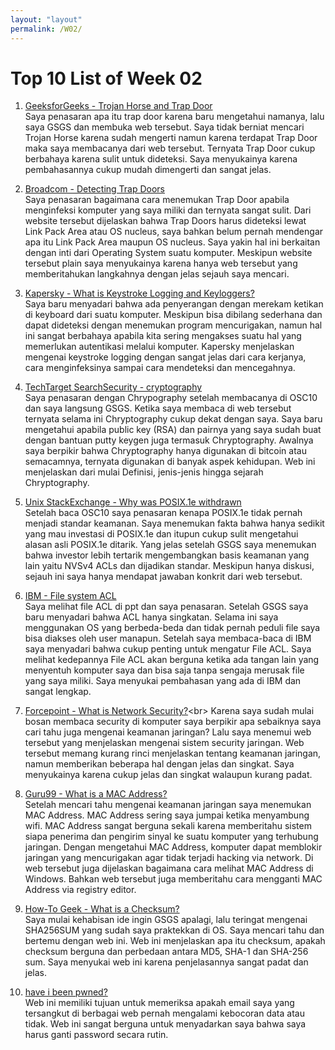 ```yaml
---
layout: "layout"
permalink: /W02/
---
```


# Top 10 List of Week 02

1. [GeeksforGeeks - Trojan Horse and Trap Door](https://www.geeksforgeeks.org/trojan-horse-and-trap-door/)<br>
Saya penasaran apa itu trap door karena baru mengetahui namanya, lalu saya GSGS dan membuka web tersebut. Saya tidak berniat mencari Trojan Horse karena sudah mengerti namun karena terdapat Trap Door maka saya membacanya dari web tersebut. Ternyata Trap Door cukup berbahaya karena sulit untuk dideteksi. Saya menyukainya karena pembahasannya cukup mudah dimengerti dan sangat jelas.

2. [Broadcom - Detecting Trap Doors](https://ftpdocs.broadcom.com/cadocs/0/CA%20Auditor%20r12%201-ENU/Bookshelf_Files/HTML/AUD_User_zOS_ENU/981530.html)<br>
Saya penasaran bagaimana cara menemukan Trap Door apabila menginfeksi komputer yang saya miliki dan ternyata sangat sulit. Dari website tersebut dijelaskan bahwa Trap Doors harus dideteksi lewat Link Pack Area atau OS nucleus, saya bahkan belum pernah mendengar apa itu Link Pack Area maupun OS nucleus. Saya yakin hal ini berkaitan dengan inti dari Operating System suatu komputer. Meskipun website tersebut plain saya menyukainya karena hanya web tersebut yang memberitahukan langkahnya dengan jelas sejauh saya mencari.

3. [Kapersky - What is Keystroke Logging and Keyloggers?](https://www.kaspersky.com/resource-center/definitions/keylogger)<br>
Saya baru menyadari bahwa ada penyerangan dengan merekam ketikan di keyboard dari suatu komputer. Meskipun bisa dibilang sederhana dan dapat dideteksi dengan menemukan program mencurigakan, namun hal ini sangat berbahaya apabila kita sering mengakses suatu hal yang memerlukan autentikasi melalui komputer. Kapersky menjelaskan mengenai keystroke logging dengan sangat jelas dari cara kerjanya, cara menginfeksinya sampai cara mendeteksi dan mencegahnya.

4. [TechTarget SearchSecurity - cryptography](https://searchsecurity.techtarget.com/definition/cryptography)<br>
Saya penasaran dengan Chrypography setelah membacanya di OSC10 dan saya langsung GSGS. Ketika saya membaca di web tersebut ternyata selama ini Chryptography cukup dekat dengan saya. Saya baru mengetahui apabila public key (RSA) dan pairnya yang saya sudah buat dengan bantuan putty keygen juga termasuk Chryptography. Awalnya saya berpikir bahwa Chryptography hanya digunakan di bitcoin atau semacamnya, ternyata digunakan di banyak aspek kehidupan. Web ini menjelaskan dari mulai Definisi, jenis-jenis hingga sejarah Chryptography.

5. [Unix StackExchange - Why was POSIX.1e withdrawn](https://unix.stackexchange.com/questions/489820/why-was-posix-1e-withdrawn)<br>
Setelah baca OSC10 saya penasaran kenapa POSIX.1e tidak pernah menjadi standar keamanan. Saya menemukan fakta bahwa hanya sedikit yang mau investasi di POSIX.1e dan itupun cukup sulit mengetahui alasan asli POSIX.1e ditarik. Yang jelas setelah GSGS saya menemukan bahwa investor lebih tertarik mengembangkan basis keamanan yang lain yaitu NVSv4 ACLs dan dijadikan standar. Meskipun hanya diskusi, sejauh ini saya hanya mendapat jawaban konkrit dari web tersebut.

6. [IBM - File system ACL](https://www.ibm.com/support/knowledgecenter/en/STXKQY_4.2.3/com.ibm.spectrum.scale.v4r23.doc/bl1hlp_accessfilesystemacl.html)<br>
Saya melihat file ACL di ppt dan saya penasaran. Setelah GSGS saya baru menyadari bahwa ACL hanya singkatan. Selama ini saya menggunakan OS yang berbeda-beda dan tidak pernah peduli file saya bisa diakses oleh user manapun. Setelah saya membaca-baca di IBM saya menyadari bahwa cukup penting untuk mengatur File ACL. Saya melihat kedepannya File ACL akan berguna ketika ada tangan lain yang menyentuh komputer saya dan bisa saja tanpa sengaja merusak file yang saya miliki. Saya menyukai pembahasan yang ada di IBM dan sangat lengkap.

7. [Forcepoint - What is Network Security?](https://www.forcepoint.com/cyber-edu/network-security#:~:text=Network%20security%20is%20a%20broad,both%20software%20and%20hardware%20technologies.)<br>
Karena saya sudah mulai bosan membaca security di komputer saya berpikir apa sebaiknya saya cari tahu juga mengenai keamanan jaringan? Lalu saya menemui web tersebut yang menjelaskan mengenai sistem security jaringan. Web tersebut memang kurang rinci menjelaskan tentang keamanan jaringan, namun memberikan beberapa hal dengan jelas dan singkat. Saya menyukainya karena cukup jelas dan singkat walaupun kurang padat.

8. [Guru99 - What is a MAC Address?](https://www.guru99.com/what-is-mac-address.html)<br>
Setelah mencari tahu mengenai keamanan jaringan saya menemukan MAC Address. MAC Address sering saya jumpai ketika menyambung wifi. MAC Address sangat berguna sekali karena memberitahu sistem siapa penerima dan pengirim sinyal ke suatu komputer yang terhubung jaringan. Dengan mengetahui MAC Address, komputer dapat memblokir jaringan yang mencurigakan agar tidak terjadi hacking via network. Di web tersebut juga dijelaskan bagaimana cara melihat MAC Address di Windows. Bahkan web tersebut juga memberitahu cara mengganti MAC Address via registry editor.

9. [How-To Geek - What is a Checksum?](https://www.howtogeek.com/363735/what-is-a-checksum-and-why-should-you-care/)<br>
Saya mulai kehabisan ide ingin GSGS apalagi, lalu teringat mengenai SHA256SUM yang sudah saya praktekkan di OS. Saya mencari tahu dan bertemu dengan web ini. Web ini menjelaskan apa itu checksum, apakah checksum berguna dan perbedaan antara MD5, SHA-1 dan SHA-256 sum. Saya menyukai web ini karena penjelasannya sangat padat dan jelas.

10. [have i been pwned?](https://haveibeenpwned.com/)<br>
Web ini memiliki tujuan untuk memeriksa apakah email saya yang tersangkut di berbagai web pernah mengalami kebocoran data atau tidak. Web ini sangat berguna untuk menyadarkan saya bahwa saya harus ganti password secara rutin.

